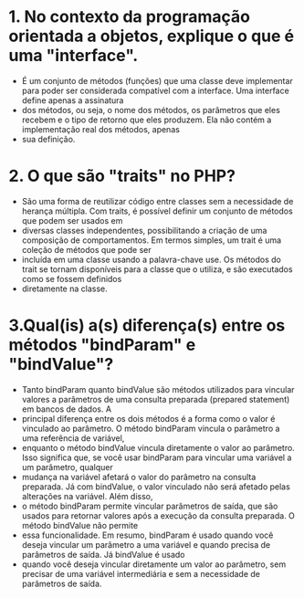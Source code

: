 # 1. No contexto da programação orientada a objetos, explique o que é uma "interface".
- É um conjunto de métodos (funções) que uma classe deve implementar para poder ser considerada compatível com a interface. Uma interface define apenas a assinatura 
- dos métodos, ou seja, o nome dos métodos, os parâmetros que eles recebem e o tipo de retorno que eles produzem. Ela não contém a implementação real dos métodos, apenas 
- sua definição.

# 2. O que são "traits" no PHP?
- São uma forma de reutilizar código entre classes sem a necessidade de herança múltipla. Com traits, é possível definir um conjunto de métodos que podem ser usados em 
- diversas classes independentes, possibilitando a criação de uma composição de comportamentos. Em termos simples, um trait é uma coleção de métodos que pode ser 
- incluída em uma classe usando a palavra-chave use. Os métodos do trait se tornam disponíveis para a classe que o utiliza, e são executados como se fossem definidos 
- diretamente na classe.

# 3.Qual(is) a(s) diferença(s) entre os métodos "bindParam" e "bindValue"?
- Tanto bindParam quanto bindValue são métodos utilizados para vincular valores a parâmetros de uma consulta preparada (prepared statement) em bancos de dados. A 
- principal diferença entre os dois métodos é a forma como o valor é vinculado ao parâmetro. O método bindParam vincula o parâmetro a uma referência de variável, 
- enquanto o método bindValue vincula diretamente o valor ao parâmetro. Isso significa que, se você usar bindParam para vincular uma variável a um parâmetro, qualquer
- mudança na variável afetará o valor do parâmetro na consulta preparada. Já com bindValue, o valor vinculado não será afetado pelas alterações na variável. Além disso, 
- o método bindParam permite vincular parâmetros de saída, que são usados para retornar valores após a execução da consulta preparada. O método bindValue não permite
- essa funcionalidade. Em resumo, bindParam é usado quando você deseja vincular um parâmetro a uma variável e quando precisa de parâmetros de saída. Já bindValue é usado 
- quando você deseja vincular diretamente um valor ao parâmetro, sem precisar de uma variável intermediária e sem a necessidade de parâmetros de saída.
